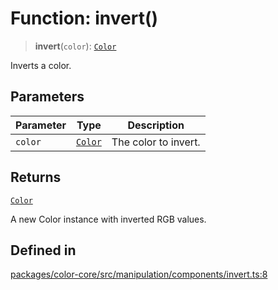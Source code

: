# Function: invert()

> **invert**(`color`): [`Color`](../classes/Color.md)

Inverts a color.

## Parameters

| Parameter | Type | Description |
| ------ | ------ | ------ |
| `color` | [`Color`](../classes/Color.md) | The color to invert. |

## Returns

[`Color`](../classes/Color.md)

A new Color instance with inverted RGB values.

## Defined in

[packages/color-core/src/manipulation/components/invert.ts:8](https://github.com/iamlite/color-core-mono-test/blob/d94d70fcd3b8bc32b54a8388048088ead1ff133f/packages/color-core/src/manipulation/components/invert.ts#L8)
